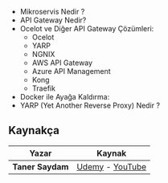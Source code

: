 - Mikroservis Nedir ?
- API Gateway Nedir?
- Ocelot ve Diğer API Gateway Çözümleri:
  - Ocelot
  - YARP
  - NGNIX
  - AWS API Gateway
  - Azure API Management
  - Kong
  - Traefik
- Docker ile Ayağa Kaldırma:
- YARP (Yet Another Reverse Proxy) Nedir ?

## Kaynakça

| Yazar            | Kaynak                                |
|------------------|---------------------------------------|
| **Taner Saydam** | [Udemy](https://www.udemy.com/) - [YouTube](https://www.youtube.com/) |

